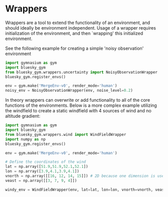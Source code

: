 # Wrappers
Wrappers are a tool to extend the functionality of an environment, and should ideally be environment independent.
Usage of a wrapper requires initialization of the environment, and then `wrapping' this initialized environment.

See the following example for creating a simple 'noisy observation' environment

```python
import gymnasium as gym
import bluesky_gym
from bluesky_gym.wrappers.uncertainty import NoisyObservationWrapper
bluesky_gym.register_envs()

env = gym.make('MergeEnv-v0', render_mode='human')
noisy_env = NoisyObservationWrapper(env, noise_level=0.2)
```

In theory wrappers can overwrite or add functionality to all of the core functions of the environments.
Below is a more complex example utilizing the windfield to create a static windfield with 4 sources of wind and no altitude gradient:

```python
import gymnasium as gym
import bluesky_gym
from bluesky_gym.wrappers.wind import WindFieldWrapper
import numpy as np
bluesky_gym.register_envs()

env = gym.make('MergeEnv-v0', render_mode='human')

# Define the coordinates of the wind
lat = np.array([51.9,51.9,52.1,52.1])
lon = np.array([3.9,4.1,3.9,4.1])
vnorth = np.array([[16, 12, 14, 15]]) # 2D because one dimension is used of altitude, which we leave at None
veast = np.array([[3, 7, 9, 4]])

windy_env = WindFieldWrapper(env, lat=lat, lon=lon, vnorth=vnorth, veast=veast, augment_obs=True)
```
